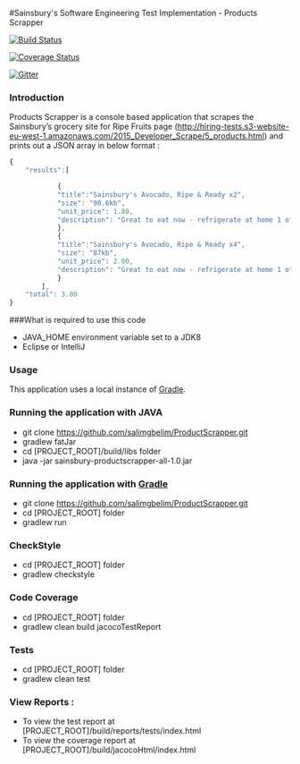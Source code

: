 #Sainsbury's Software Engineering Test Implementation - Products Scrapper


[![Build Status](https://travis-ci.org/sgbelim/ProductScrapper.svg?branch=master)](https://travis-ci.org/sgbelim/ProductScrapper)

[![Coverage Status](https://coveralls.io/repos/github/sgbelim/ProductScrapper/badge.svg?branch=master)](https://coveralls.io/github/sgbelim/ProductScrapper?branch=master)

[![Gitter](https://badges.gitter.im/sgbelim/ProductScrapper.svg)](https://gitter.im/sgbelim/ProductScrapper?utm_source=badge&utm_medium=badge&utm_campaign=pr-badge)


### Introduction

Products Scrapper is a console based application that scrapes the Sainsbury’s grocery site for Ripe Fruits page
(http://hiring-tests.s3-website-eu-west-1.amazonaws.com/2015_Developer_Scrape/5_products.html)
and prints out a JSON array in below format :

```javascript
{
    "results":[

            {
            "title":"Sainsbury's Avocado, Ripe & Ready x2",
            "size": "90.6kb",
            "unit_price": 1.80,
            "description": "Great to eat now - refrigerate at home 1 of 5 a day 1 avocado counts as 1 of your 5..."
            },
            {
            "title":"Sainsbury's Avocado, Ripe & Ready x4",
            "size": "87kb",
            "unit_price": 2.00,
            "description": "Great to eat now - refrigerate at home 1 of 5 a day 1 avocado counts as 1 of your 5..."
            }
        ],
    "total": 3.80
}
```

###What is required to use this code
* JAVA_HOME environment variable set to a JDK8
* Eclipse or IntelliJ

### Usage

This application uses a local instance of [Gradle](http://gradle.org/).

### Running the application with JAVA

* git clone https://github.com/salimgbelim/ProductScrapper.git
* gradlew fatJar
* cd [PROJECT_ROOT]/build/libs folder
* java -jar sainsbury-productscrapper-all-1.0.jar

### Running the application with [Gradle](http://gradle.org/)

* git clone https://github.com/salimgbelim/ProductScrapper.git
* cd [PROJECT_ROOT] folder
* gradlew run

### CheckStyle

* cd [PROJECT_ROOT] folder
* gradlew checkstyle

### Code Coverage

* cd [PROJECT_ROOT] folder
* gradlew clean build jacocoTestReport

### Tests

* cd [PROJECT_ROOT] folder
* gradlew clean test

### View Reports :

* To view the test report at [PROJECT_ROOT]/build/reports/tests/index.html
* To view the coverage report at [PROJECT_ROOT]/build/jacocoHtml/index.html



